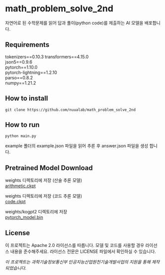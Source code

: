 # math_problem_solve_2nd
자연어로 된 수학문제를 읽어 답과 풀이(python code)를 제출하는 AI 모델을 배포합니다.
    
## Requirements
tokenizers==0.10.3 
transformers==4.15.0     
json5==0.9.6     
pytorch==1.10.0   
pytorch-lightning==1.2.10   
parso==0.8.2   
numpy==1.21.2
    
## How to install
  
```
git clone https://github.com/nuualab/math_problem_solve_2nd
```
  
## How to run
```
python main.py
```
example 폴더의 example.json 파일을 읽어 추론 후 answer.json 파일을 생성 합니다.  
   
   
## Pretrained Model Download
weights 디렉토리에 저장 (산술 추론 모델)      
[arithmetic.ckpt](https://drive.google.com/file/d/1XVEiTzujs4jixTO3lgFTJPdvJZZg8eVP/view?usp=sharing, "arithmetic.ckpt")   
     
weights 디렉토리에 저장 (코드 추론 모델)      
[code.ckpt](https://drive.google.com/file/d/18Cc_s6OuAkOT67eujmrNq_a56UMPkQG9/view?usp=sharing, "code.ckpt")   
    
weights/kogpt2 디렉토리에 저장   
[pytorch_model.bin](https://drive.google.com/file/d/1oJsPsV-jIoxi3yDsKIqpIVQXYXXcvTuP/view?usp=sharing, "pytorch_model.bin")
    
## License
이 프로젝트는 Apache 2.0 라이선스를 따릅니다. 모델 및 코드를 사용할 경우 라이선스 내용을 준수해주세요. 라이선스 전문은 LICENSE 파일에서 확인하실 수 있습니다.

*이 프로젝트는 과학기술정보통신부 인공지능산업원천기술개발사업의 지원을 통해 제작 되었습니다.*
